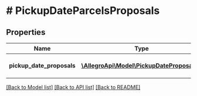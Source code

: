 # # PickupDateParcelsProposals

## Properties

Name | Type | Description | Notes
------------ | ------------- | ------------- | -------------
**pickup_date_proposals** | [**\AllegroApi\Model\PickupDateProposals[]**](PickupDateProposals.md) | Pickup date parcels proposals. | [optional]

[[Back to Model list]](../../README.md#models) [[Back to API list]](../../README.md#endpoints) [[Back to README]](../../README.md)
